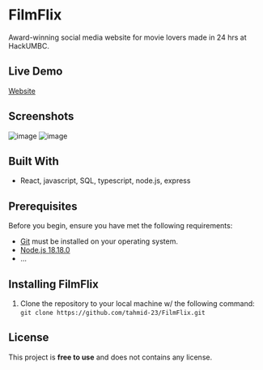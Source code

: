 # FilmFlix
Award-winning social media website for movie lovers made in 24 hrs at HackUMBC. 

## Live Demo
[Website](https://filmflixpro.netlify.app/feed)

## Screenshots
![image](https://github.com/tahmid-23/FilmFlix/assets/109867418/e6a8f088-8142-4e66-a453-a39c822dde8a)
![image](https://github.com/tahmid-23/FilmFlix/assets/109867418/eb817fe6-e496-46c1-aaef-83b0f5fb3d59)

## Built With
- React, javascript, SQL, typescript, node.js, express

## Prerequisites
Before you begin, ensure you have met the following requirements:
  - [Git](https://git-scm.com/downloads) must be installed on your operating system.
  - [Node.js 18.18.0](https://nodejs.org/en)
  - ...

## Installing FilmFlix
1. Clone the repository to your local machine w/ the following command:\
```git clone https://github.com/tahmid-23/FilmFlix.git```

## License
This project is **free to use** and does not contains any license.



